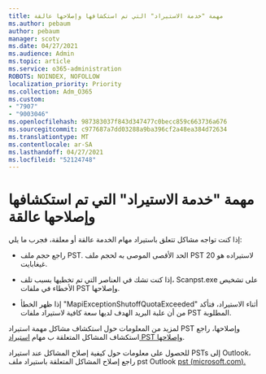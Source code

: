 ```yaml
---
title: مهمة "خدمة الاستيراد" التي تم استكشافها وإصلاحها عالقة
ms.author: pebaum
author: pebaum
manager: scotv
ms.date: 04/27/2021
ms.audience: Admin
ms.topic: article
ms.service: o365-administration
ROBOTS: NOINDEX, NOFOLLOW
localization_priority: Priority
ms.collection: Adm_O365
ms.custom:
- "7907"
- "9003046"
ms.openlocfilehash: 987383037f843d347477c0becc859c663736a676
ms.sourcegitcommit: c977687a7dd03288a9ba396cf2a48ea384d72634
ms.translationtype: MT
ms.contentlocale: ar-SA
ms.lasthandoff: 04/27/2021
ms.locfileid: "52124748"
---
```

# <a name="troubleshooting-import-service-job-stuck"></a>مهمة "خدمة الاستيراد" التي تم استكشافها وإصلاحها عالقة

إذا كنت تواجه مشاكل تتعلق باستيراد مهام الخدمة عالقة أو معلقة، فجرب ما يلي:

- راجع حجم ملف PST. الحد الأقصى الموصى به لحجم ملف PST لاستيراده هو 20 غيغابايت.

- إذا كنت تشك في العناصر التي تم تخطيها بسبب تلف، Scanpst.exe على تشخيص الأخطاء في ملفات PST وإصلاحها.

- إذا ظهر الخطأ "MapiExceptionShutoffQuotaExceeded" أثناء الاستيراد، فتأكد من أن علبة البريد الهدف لديها سعة كافية لاستيراد ملفات PST المطلوبة.

لمزيد من المعلومات حول استكشاف مشاكل مهمة استيراد PST وإصلاحها، راجع استكشاف المشاكل المتعلقة ب مهام [استيراد PST وإصلاحها](https://docs.microsoft.com/office365/troubleshoot/pst-import-service/issues-with-pst-import-job).

للحصول على معلومات حول كيفية إصلاح المشاكل عند استيراد PSTs إلى Outlook، راجع إصلاح المشاكل المتعلقة باستيراد ملف pst Outlook [pst (microsoft.com).](https://support.microsoft.com/topic/fix-problems-importing-an-outlook-pst-file-2d2e50dc-5c36-4ab2-ab50-f1be733b3d6e?ui=en-us&rs=en-us&ad=us)